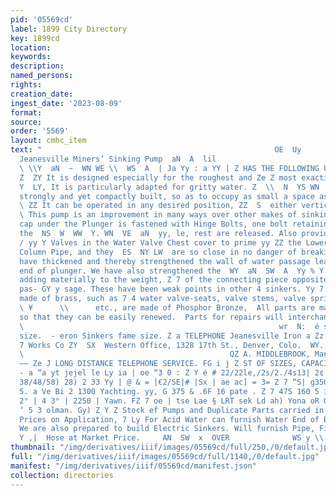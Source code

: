 ```yaml
---
pid: '05569cd'
label: 1899 City Directory
key: 1899cd
location: 
keywords: 
description: 
named_persons: 
rights: 
creation_date: 
ingest_date: '2023-08-09'
format: 
source: 
order: '5569'
layout: cmhc_item
text: "                                                    OE  Uy            \\  The
  Jeanesville Miners’ Sinking Pump  aN  A  lil                                                                   WH
  \ \\Y  aN  ~  WN WE \\  WS  A  | Ja Yy : a YY | Z HAS THE FOLLOWING Up ZZ ADVANTAGES:
  Z  ZY It is designed especially for the roughest and Ze Z most exacting service.
  Y  LY, It is particularly adapted for gritty water. Z  \\  N  YS WN  Ww  It is very
  strongly and yet compactly built, so as to occupy as small a space as possible.
  \ ZZ It can be operated in any desired position, ZZ  S  either vertical or horizontal.
  \ This pump is an improvement in many ways over other makes of sinking pumps.  The
  cap under the Plunger is fastened with Hinge Bolts, one bolt retaining the cap after
  the  NS  W  WW  Y. WN  VE  aN  yy, le, rest are released. Also providing Priming
  / yy Y Valves in the Water Valve Chest cover to prime yy ZZ the Lower Valves from
  Column Pipe, and they  ES  NY LW  are so close in no danger of breaking off.  We
  have thickened and thereby strengthened the wall of water passage leading from lower
  end of plunger. We have also strengthened the  WY  aN  SW  A  Yy % Y form, without
  adding materially to the weight, Z 7 of the connecting piece opposite the water
  pas- GY y sage. These have been weak points in other 4 sinkers. Yy 7 All parte commonly
  made of brass, such as 7 4 water valve-seats, valve stems, valve springs, |; “iy
  \ ¥      \\      etc., are made of Phosphor Bronze,  All parts are made to gauge,
  so that they can be easily renewed.  Parts for repairs will interchange with Cam-
  \                                                         wr  N:  é sron Sink of
  size.  - eron Sinkers fame size. Z a TELEPHONE Jeanesville Iron a Zz 2298-A . YZ,
  7 Works Co ZY  SX  Western Office, 1328 17th St., Denver, Colo.  WY. SX  \\  AN
  \                                              QZ A. MIDDLEBROOK, Manacer. y yy
  —— Ze J LONG DISTANCE TELEPHONE SERVICE. FG i j Z ST OF SIZES, CAPACITIES, ETC.
  - a “a yt jejel le Ly ia | oe “3 0 : Z Y é # 22/22le,/2s/2./4s13| 2¢ [. 4: g 2/23/82)
  38/48/58) 28) 2 33 Yy | @ & = |€2/SE|# |Sx | ae ac] = 3= Z 7 “S| g350 - z ‘ths Le
  5. a Ve Bi 2 1300 Yachting. yy, G 375 & .6F 16 pate . Z 7 475 160 5 is} a0! 14 |
  2° | 4 3° | 2250 | Yawn. FZ 7 oe | tse Lae § LRT sek Ld ah) Yona oR G50 * 2.16 é
  ‘ 5 3 olman. Gy) Z Y Z Stock ef Pumps and Duplicate Parts carried in Denver Store.
  Prices on Application, 7 Ly For Acid Water can furnish Water End of Bronze. GF Uf
  We are also prepared to build Electric Sinkers. Will furnish Pipe, Fitting and Suction
  Y ,|  Hose at Market Price.     AN  SW  x  OVER              WS y \\ "
thumbnail: "/img/derivatives/iiif/images/05569cd/full/250,/0/default.jpg"
full: "/img/derivatives/iiif/images/05569cd/full/1140,/0/default.jpg"
manifest: "/img/derivatives/iiif/05569cd/manifest.json"
collection: directories
---
```

